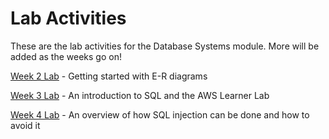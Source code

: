 # Lab Activities
These are the lab activities for the Database Systems module. More will be added as the weeks go on!

[Week 2 Lab](lab-2-design.md) - Getting started with E-R diagrams

[Week 3 Lab](lab-3-sql.md) - An introduction to SQL and the AWS Learner Lab

[Week 4 Lab](lab-4-injection.md) - An overview of how SQL injection can be done and how to avoid it

